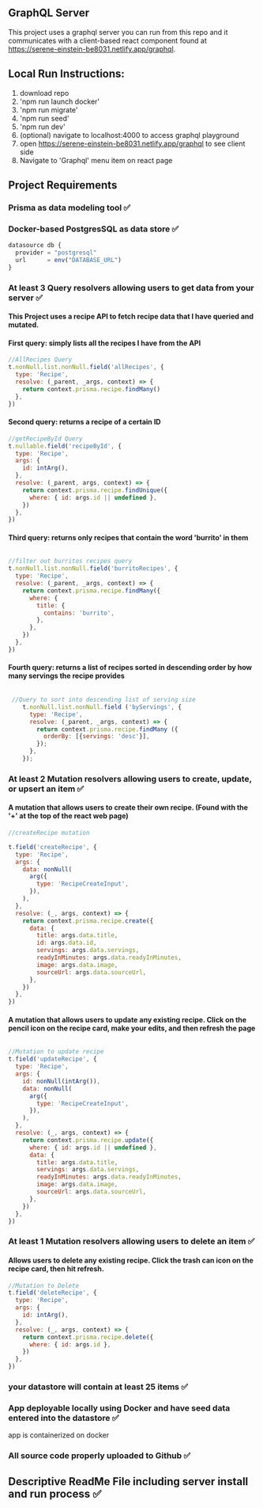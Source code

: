 ## GraphQL Server

This project uses a graphql server you can run from this repo and it communicates with a client-based react
component found at https://serene-einstein-be8031.netlify.app/graphql.

## Local Run Instructions:
1. download repo
2. 'npm run launch docker'
3. 'npm run migrate'
4. 'npm run seed'
5. 'npm run dev'
6. (optional) navigate to localhost:4000 to access graphql playground
7. open https://serene-einstein-be8031.netlify.app/graphql to see client side
8. Navigate to 'Graphql' menu item on react page

## Project Requirements

### Prisma as data modeling tool :white_check_mark:

### Docker-based PostgresSQL as data store :white_check_mark:
```javascript
datasource db {
  provider = "postgresql"
  url      = env("DATABASE_URL")
}
```
### At least 3 Query resolvers allowing users to get data from your server :white_check_mark:

#### This Project uses a recipe API to fetch recipe data that I have queried and mutated. 

#### First query: simply lists all the recipes I have from the API
```javascript
//AllRecipes Query
t.nonNull.list.nonNull.field('allRecipes', {
  type: 'Recipe',
  resolve: (_parent, _args, context) => {
    return context.prisma.recipe.findMany()
  },
})
```
#### Second query: returns a recipe of a certain ID
```javascript
//getRecipeById Query
t.nullable.field('recipeById', {
  type: 'Recipe',
  args: {
    id: intArg(),
  },
  resolve: (_parent, args, context) => {
    return context.prisma.recipe.findUnique({
      where: { id: args.id || undefined },
    })
  },
})
```
#### Third query: returns only recipes that contain the word 'burrito' in them
```javascript

//filter out burritos recipes query
t.nonNull.list.nonNull.field('burritoRecipes', {
  type: 'Recipe',
  resolve: (_parent, _args, context) => {
    return context.prisma.recipe.findMany({
      where: {
        title: {
          contains: 'burrito',
        },
      },
    })
  },
})
```
#### Fourth query: returns a list of recipes sorted in descending order by how many servings the recipe provides
```javascript

 //Query to sort into descending list of serving size
    t.nonNull.list.nonNull.field ('byServings', {
      type: 'Recipe',
      resolve: (_parent, _args, context) => {
        return context.prisma.recipe.findMany ({
          orderBy: [{servings: 'desc'}],
        });
      },
    });
```

### At least 2 Mutation resolvers allowing users to create, update, or upsert an item :white_check_mark:

#### A mutation that allows users to create their own recipe. (Found with the '+' at the top of the react web page)
```javascript
//createRecipe mutation

t.field('createRecipe', {
  type: 'Recipe',
  args: {
    data: nonNull(
      arg({
        type: 'RecipeCreateInput',
      }),
    ),
  },
  resolve: (_, args, context) => {
    return context.prisma.recipe.create({
      data: {
        title: args.data.title,
        id: args.data.id,
        servings: args.data.servings,
        readyInMinutes: args.data.readyInMinutes,
        image: args.data.image,
        sourceUrl: args.data.sourceUrl,
      },
    })
  },
})
```
#### A mutation that allows users to update any existing recipe. Click on the pencil icon on the recipe card, make your edits, and then refresh the page
```javascript

//Mutation to update recipe
t.field('updateRecipe', {
  type: 'Recipe',
  args: {
    id: nonNull(intArg()),
    data: nonNull(
      arg({
        type: 'RecipeCreateInput',
      }),
    ),
  },
  resolve: (_, args, context) => {
    return context.prisma.recipe.update({
      where: { id: args.id || undefined },
      data: {
        title: args.data.title,
        servings: args.data.servings,
        readyInMinutes: args.data.readyInMinutes,
        image: args.data.image,
        sourceUrl: args.data.sourceUrl,
      },
    })
  },
})
```

### At least 1 Mutation resolvers allowing users to delete an item :white_check_mark:
#### Allows users to delete any existing recipe. Click the trash can icon on the recipe card, then hit refresh. 

```javascript
//Mutation to Delete
t.field('deleteRecipe', {
  type: 'Recipe',
  args: {
    id: intArg(),
  },
  resolve: (_, args, context) => {
    return context.prisma.recipe.delete({
      where: { id: args.id },
    })
  },
})
```

### your datastore will contain at least 25 items :white_check_mark:

### App deployable locally using Docker and have seed data entered into the datastore :white_check_mark:
app is containerized on docker

### All source code properly uploaded to Github :white_check_mark:

## Descriptive ReadMe File including server install and run process :white_check_mark:
